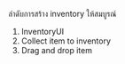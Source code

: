 ลำดับการสร้าง inventory ให้สมบูรณ์

1. InventoryUI
2. Collect item to inventory
3. Drag and drop item
